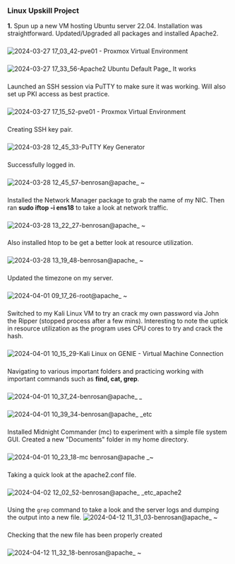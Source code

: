 ### Linux Upskill Project

**1.** Spun up a new VM hosting Ubuntu server 22.04. Installation was straightforward. Updated/Upgraded all packages and installed Apache2.
###
![2024-03-27 17_03_42-pve01 - Proxmox Virtual Environment](https://github.com/Benrosan/Linux_Upskill/assets/160042310/b7992d8b-5624-457b-9f6a-dc91126235bd)
###
![2024-03-27 17_33_56-Apache2 Ubuntu Default Page_ It works](https://github.com/Benrosan/Linux_Upskill/assets/160042310/37db9b52-63d5-4c5a-a4b6-a70b99878e5d)
###
Launched an SSH session via PuTTY to make sure it was working. Will also set up PKI access as best practice.
###
![2024-03-27 17_15_52-pve01 - Proxmox Virtual Environment](https://github.com/Benrosan/Linux_Upskill/assets/160042310/109bb4d5-8d30-405f-baa8-b16238708ab6)
###
Creating SSH key pair.
###
![2024-03-28 12_45_33-PuTTY Key Generator](https://github.com/Benrosan/Linux_Upskill/assets/160042310/a13d37de-7ea6-4d61-8085-68d577c0b544)
###
Successfully logged in.
###
![2024-03-28 12_45_57-benrosan@apache_ ~](https://github.com/Benrosan/Linux_Upskill/assets/160042310/84926e11-d6ae-4499-8808-4fb6f38e54c5)
###
Installed the Network Manager package to grab the name of my NIC. Then ran **sudo iftop -i ens18** to take a look at network traffic.
###
![2024-03-28 13_22_27-benrosan@apache_ ~](https://github.com/Benrosan/Linux_Upskill/assets/160042310/4850dafa-5f7e-4b0c-a454-0e941b235a8a)
###
Also installed htop to be get a better look at resource utilization.
###
![2024-03-28 13_19_48-benrosan@apache_ ~](https://github.com/Benrosan/Linux_Upskill/assets/160042310/bdcbd96e-9221-4864-b2d7-0a680a958fc1)
###
Updated the timezone on my server.
###
![2024-04-01 09_17_26-root@apache_ ~](https://github.com/Benrosan/Linux_Upskill/assets/160042310/59b5dd91-0184-4d6d-b6ad-1d513b7a86d7)
###
Switched to my Kali Linux VM to try an crack my own password via John the Ripper (stopped process after a few mins). Interesting to note the uptick in resource utilization as the program uses CPU cores to try and crack the hash.
###
![2024-04-01 10_15_29-Kali Linux on GENIE - Virtual Machine Connection](https://github.com/Benrosan/Linux_Upskill/assets/160042310/fa5c351f-07be-4755-823f-e676d73d1971)
###
Navigating to various important folders and practicing working with important commands such as **find, cat, grep**.
###
![2024-04-01 10_37_24-benrosan@apache_ _](https://github.com/Benrosan/Linux_Upskill/assets/160042310/b46abd73-8b46-4015-873f-f787583f239d)
###
![2024-04-01 10_39_34-benrosan@apache_ _etc](https://github.com/Benrosan/Linux_Upskill/assets/160042310/923f7e1e-d0d3-4b3e-8d37-4e90d128d169)
###
Installed Midnight Commander (mc) to experiment with a simple file system GUI. Created a new "Documents" folder in my home directory.
###
![2024-04-01 10_23_18-mc  benrosan@apache _~](https://github.com/Benrosan/Linux_Upskill/assets/160042310/8a8d6c89-2db4-4d3c-8b25-1cb38b776617)
###
Taking a quick look at the apache2.conf file.
###
![2024-04-02 12_02_52-benrosan@apache_ _etc_apache2](https://github.com/Benrosan/Linux_Upskill/assets/160042310/132164e4-f745-4842-a737-4ca5bd9bd46d)
###
Using the `grep` command to take a look and the server logs and dumping the output into a new file.
![2024-04-12 11_31_03-benrosan@apache_ ~](https://github.com/Benrosan/Linux_Upskill/assets/160042310/d4a2ab7f-05fe-42a2-9b44-392e3df43f9f)
###
Checking that the new file has been properly created
###
![2024-04-12 11_32_18-benrosan@apache_ ~](https://github.com/Benrosan/Linux_Upskill/assets/160042310/44bba6ad-c219-4c96-8c9a-db83cd328db0)











